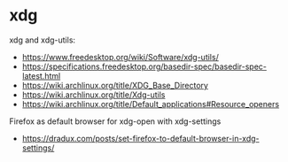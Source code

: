 # xdg

xdg and xdg-utils:
* https://www.freedesktop.org/wiki/Software/xdg-utils/
* https://specifications.freedesktop.org/basedir-spec/basedir-spec-latest.html
* https://wiki.archlinux.org/title/XDG_Base_Directory
* https://wiki.archlinux.org/title/Xdg-utils
* https://wiki.archlinux.org/title/Default_applications#Resource_openers

Firefox as default browser for xdg-open with xdg-settings
* https://dradux.com/posts/set-firefox-to-default-browser-in-xdg-settings/
